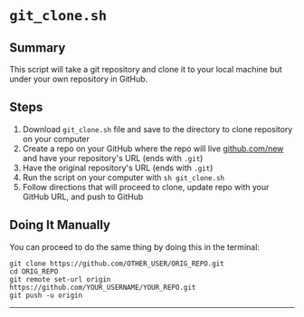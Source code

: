 # `git_clone.sh`

## Summary

This script will take a git repository and clone it to your local machine but
under your own repository in GitHub.

## Steps

1. Download `git_clone.sh` file and save to the directory to clone repository on your computer
2. Create a repo on your GitHub where the repo will live [github.com/new](https://github.com/new)
and have your repository's URL (ends with `.git`)
3. Have the original repository's URL (ends with `.git`)
4. Run the script on your computer with `sh git_clone.sh`
5. Follow directions that will proceed to clone, update repo with your GitHub URL,
and push to GitHub

## Doing It Manually

You can proceed to do the same thing by doing this in the terminal:

```
git clone https://github.com/OTHER_USER/ORIG_REPO.git
cd ORIG_REPO
git remote set-url origin https://github.com/YOUR_USERNAME/YOUR_REPO.git
git push -u origin
```


----------
